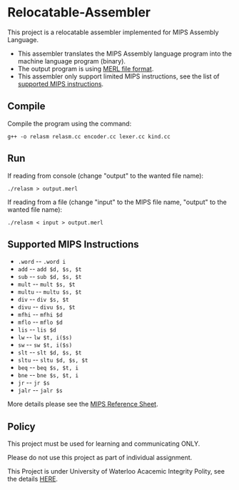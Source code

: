 # Relocatable-Assembler


This project is a relocatable assembler implemented for MIPS Assembly Language.

* This assembler translates the MIPS Assembly language program into the machine language program (binary).
* The output program is using [MERL file format](https://www.student.cs.uwaterloo.ca/~cs241/merl/merl.html).
* This assembler only support limited MIPS instructions, see the list of [supported MIPS instructions](#supported-mips-instructions).


Compile
-------

Compile the program using the command:

```
g++ -o relasm relasm.cc encoder.cc lexer.cc kind.cc
```

Run
---

If reading from console (change "output" to the wanted file name):

```
./relasm > output.merl
```

If reading from a file (change "input" to the MIPS file name, "output" to the wanted file name):
```
./relasm < input > output.merl
```

Supported MIPS Instructions
---------------------------

* `.word` -- `.word i`
* `add` -- `add $d, $s, $t`
* `sub` -- `sub $d, $s, $t`
* `mult` -- `mult $s, $t`
* `multu` -- `multu $s, $t`
* `div` -- `div $s, $t`
* `divu` -- `divu $s, $t`
* `mfhi` -- `mfhi $d`
* `mflo` -- `mflo $d`
* `lis` -- `lis $d`
* `lw` -- `lw $t, i($s)`
* `sw` -- `sw $t, i($s)`
* `slt` -- `slt $d, $s, $t`
* `sltu` -- `sltu $d, $s, $t`
* `beq` -- `beq $s, $t, i`
* `bne` -- `bne $s, $t, i`
* `jr` -- `jr $s`
* `jalr` -- `jalr $s`

More details please see the [MIPS Reference Sheet](https://www.student.cs.uwaterloo.ca/~cs241/mips/mipsref.pdf).

Policy
------

This project must be used for learning and communicating ONLY.

Please do not use this project as part of individual assignment.

This Project is under University of Waterloo Acacemic Integrity Polity, see the details [HERE](https://www.student.cs.uwaterloo.ca/~cs241/#cheating).
